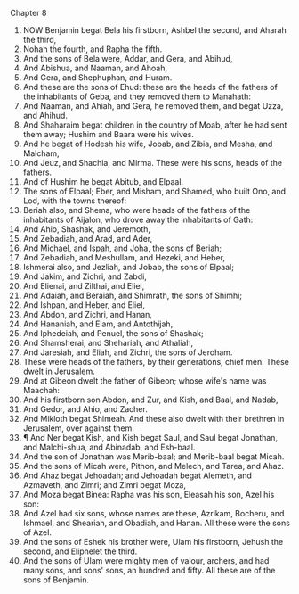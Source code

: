 

Chapter 8

1. NOW Benjamin begat Bela his firstborn, Ashbel the second, and Aharah the third,
2. Nohah the fourth, and Rapha the fifth.
3. And the sons of Bela were, Addar, and Gera, and Abihud,
4. And Abishua, and Naaman, and Ahoah,
5. And Gera, and Shephuphan, and Huram.
6. And these are the sons of Ehud: these are the heads of the fathers of the inhabitants of Geba, and they removed them to Manahath:
7. And Naaman, and Ahiah, and Gera, he removed them, and begat Uzza, and Ahihud.
8. And Shaharaim begat children in the country of Moab, after he had sent them away; Hushim and Baara were his wives.
9. And he begat of Hodesh his wife, Jobab, and Zibia, and Mesha, and Malcham,
10. And Jeuz, and Shachia, and Mirma.  These were his sons, heads of the fathers.
11. And of Hushim he begat Abitub, and Elpaal.
12. The sons of Elpaal; Eber, and Misham, and Shamed, who built Ono, and Lod, with the towns thereof:
13. Beriah also, and Shema, who were heads of the fathers of the inhabitants of Aijalon, who drove away the inhabitants of Gath:
14. And Ahio, Shashak, and Jeremoth,
15. And Zebadiah, and Arad, and Ader,
16. And Michael, and Ispah, and Joha, the sons of Beriah;
17. And Zebadiah, and Meshullam, and Hezeki, and Heber,
18. Ishmerai also, and Jezliah, and Jobab, the sons of Elpaal;
19. And Jakim, and Zichri, and Zabdi,
20. And Elienai, and Zilthai, and Eliel,
21. And Adaiah, and Beraiah, and Shimrath, the sons of Shimhi;
22. And Ishpan, and Heber, and Eliel,
23. And Abdon, and Zichri, and Hanan,
24. And Hananiah, and Elam, and Antothijah,
25. And Iphedeiah, and Penuel, the sons of Shashak;
26. And Shamsherai, and Shehariah, and Athaliah,
27. And Jaresiah, and Eliah, and Zichri, the sons of Jeroham.
28. These were heads of the fathers, by their generations, chief men.  These dwelt in Jerusalem.
29. And at Gibeon dwelt the father of Gibeon; whose wife's name was Maachah:
30. And his firstborn son Abdon, and Zur, and Kish, and Baal, and Nadab,
31. And Gedor, and Ahio, and Zacher.
32. And Mikloth begat Shimeah.  And these also dwelt with their brethren in Jerusalem, over against them.
33. ¶ And Ner begat Kish, and Kish begat Saul, and Saul begat Jonathan, and Malchi-shua, and Abinadab, and Esh-baal.
34. And the son of Jonathan was Merib-baal; and Merib-baal begat Micah.
35. And the sons of Micah were, Pithon, and Melech, and Tarea, and Ahaz.
36. And Ahaz begat Jehoadah; and Jehoadah begat Alemeth, and Azmaveth, and Zimri; and Zimri begat Moza,
37. And Moza begat Binea: Rapha was his son, Eleasah his son, Azel his son:
38. And Azel had six sons, whose names are these, Azrikam, Bocheru, and Ishmael, and Sheariah, and Obadiah, and Hanan.  All these were the sons of Azel.
39. And the sons of Eshek his brother were, Ulam his firstborn, Jehush the second, and Eliphelet the third.
40. And the sons of Ulam were mighty men of valour, archers, and had many sons, and sons' sons, an hundred and fifty.  All these are of the sons of Benjamin.
